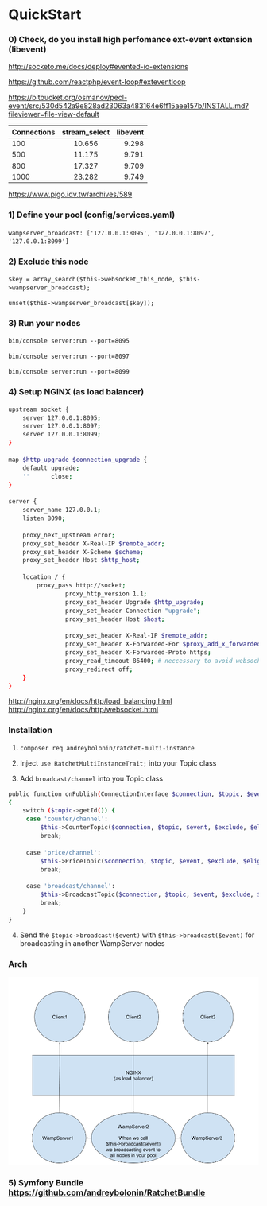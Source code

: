 # QuickStart

### 0) Check, do you install high perfomance ext-event extension (libevent)

http://socketo.me/docs/deploy#evented-io-extensions

https://github.com/reactphp/event-loop#exteventloop

https://bitbucket.org/osmanov/pecl-event/src/530d542a9e828ad23063a483164e6ff15aee157b/INSTALL.md?fileviewer=file-view-default

| Connections	| stream_select | libevent
| ------------- |:-------------:| -----:|
| 100	        | 10.656	    | 9.298
| 500	        | 11.175	    | 9.791
| 800	        | 17.327	    | 9.709
| 1000	        | 23.282	    | 9.749

https://www.pigo.idv.tw/archives/589

### 1) Define your pool (config/services.yaml)
`wampserver_broadcast: ['127.0.0.1:8095', '127.0.0.1:8097', '127.0.0.1:8099']`

### 2) Exclude this node
`$key = array_search($this->websocket_this_node, $this->wampserver_broadcast);`

`unset($this->wampserver_broadcast[$key]);`

### 3) Run your nodes
`bin/console server:run --port=8095`

`bin/console server:run --port=8097`

`bin/console server:run --port=8099`

### 4) Setup NGINX (as load balancer)

```sh
upstream socket {
    server 127.0.0.1:8095;
    server 127.0.0.1:8097;
    server 127.0.0.1:8099;
}

map $http_upgrade $connection_upgrade {
    default upgrade;
    ''      close;
}

server {
	server_name 127.0.0.1;
	listen 8090;

	proxy_next_upstream error;
	proxy_set_header X-Real-IP $remote_addr;
	proxy_set_header X-Scheme $scheme;
	proxy_set_header Host $http_host;

	location / {
		proxy_pass http://socket;
                proxy_http_version 1.1;
                proxy_set_header Upgrade $http_upgrade;
                proxy_set_header Connection "upgrade";
                proxy_set_header Host $host;

                proxy_set_header X-Real-IP $remote_addr;
                proxy_set_header X-Forwarded-For $proxy_add_x_forwarded_for;
                proxy_set_header X-Forwarded-Proto https;
                proxy_read_timeout 86400; # neccessary to avoid websocket timeout disconnect
                proxy_redirect off;
	}
}
```
http://nginx.org/en/docs/http/load_balancing.html
http://nginx.org/en/docs/http/websocket.html

### Installation

1) `composer req andreybolonin/ratchet-multi-instance`

2) Inject `use RatchetMultiInstanceTrait;` into your Topic class

3) Add `broadcast/channel` into you Topic class

```sh
public function onPublish(ConnectionInterface $connection, $topic, $event, array $exclude, array $eligible)
{
    switch ($topic->getId()) {
     case 'counter/channel':
         $this->CounterTopic($connection, $topic, $event, $exclude, $eligible);
         break;
    
     case 'price/channel':
         $this->PriceTopic($connection, $topic, $event, $exclude, $eligible);
         break;
    
     case 'broadcast/channel':
         $this->BroadcastTopic($connection, $topic, $event, $exclude, $eligible);
         break;
    }
}
```

4) Send the `$topic->broadcast($event)` with `$this->broadcast($event)` for broadcasting in another WampServer nodes

### Arch

<img src="https://raw.githubusercontent.com/andreybolonin/RatchetMultiInstance/master/RatchetMultiInstance.png">

### 5) Symfony Bundle https://github.com/andreybolonin/RatchetBundle
